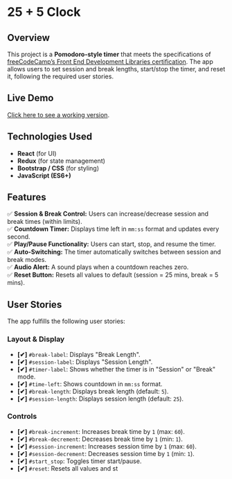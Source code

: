 # 25 + 5 Clock  

## Overview  
This project is a **Pomodoro-style timer** that meets the specifications of [freeCodeCamp’s Front End Development Libraries certification](https://www.freecodecamp.org/learn/front-end-development-libraries). The app allows users to set session and break lengths, start/stop the timer, and reset it, following the required user stories.  

## Live Demo  
[Click here to see a working version](https://25--5-clock.freecodecamp.rocks).  

## Technologies Used  
- **React** (for UI)  
- **Redux** (for state management)  
- **Bootstrap / CSS** (for styling)  
- **JavaScript (ES6+)**  

## Features  
✅ **Session & Break Control:** Users can increase/decrease session and break times (within limits).  
✅ **Countdown Timer:** Displays time left in `mm:ss` format and updates every second.  
✅ **Play/Pause Functionality:** Users can start, stop, and resume the timer.  
✅ **Auto-Switching:** The timer automatically switches between session and break modes.  
✅ **Audio Alert:** A sound plays when a countdown reaches zero.  
✅ **Reset Button:** Resets all values to default (session = 25 mins, break = 5 mins).  

## User Stories  
The app fulfills the following user stories:  

### Layout & Display  
- **[✔]** `#break-label`: Displays "Break Length".  
- **[✔]** `#session-label`: Displays "Session Length".  
- **[✔]** `#timer-label`: Shows whether the timer is in "Session" or "Break" mode.  
- **[✔]** `#time-left`: Shows countdown in `mm:ss` format.  
- **[✔]** `#break-length`: Displays break length (default: `5`).  
- **[✔]** `#session-length`: Displays session length (default: `25`).  

### Controls  
- **[✔]** `#break-increment`: Increases break time by `1` (max: `60`).  
- **[✔]** `#break-decrement`: Decreases break time by `1` (min: `1`).  
- **[✔]** `#session-increment`: Increases session time by `1` (max: `60`).  
- **[✔]** `#session-decrement`: Decreases session time by `1` (min: `1`).  
- **[✔]** `#start_stop`: Toggles timer start/pause.  
- **[✔]** `#reset`: Resets all values and st
